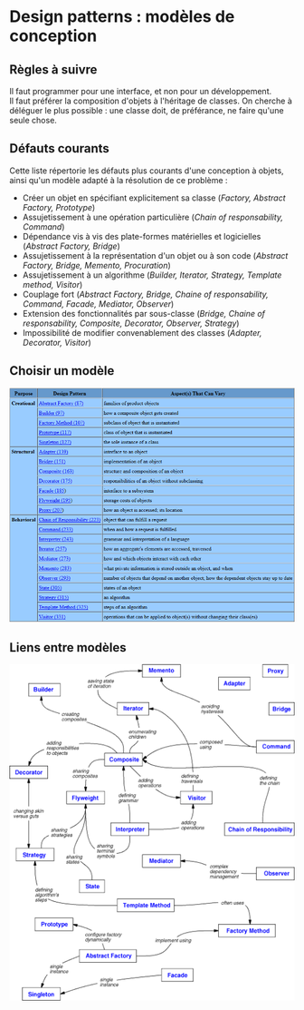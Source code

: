 # Design patterns : modèles de conception 

## Règles à suivre 

Il faut programmer pour une interface, et non pour un développement.  
Il faut préférer la composition d'objets à l'héritage de classes. 
On cherche à déléguer le plus possible : une classe doit, de préférance, ne faire 
qu'une seule chose. 

## Défauts courants 

Cette liste répertorie les défauts plus courants d'une conception à objets, ainsi 
qu'un modèle adapté à la résolution de ce problème : 

- Créer un objet en spécifiant explicitement sa classe (*Factory, Abstract 
Factory, Prototype*)
- Assujetissement à une opération particulière (*Chain of responsability, 
Command*)
- Dépendance vis à vis des plate-formes matérielles et logicielles (*Abstract 
Factory, Bridge*)
- Assujetissement à la représentation d'un objet ou à son code (*Abstract 
Factory, Bridge, Memento, Procuration*)
- Assujetissement à un algorithme (*Builder, Iterator, Strategy, Template 
method, Visitor*)
- Couplage fort (*Abstract Factory, Bridge, Chaine of responsability, Command, 
Facade, Mediator, Observer*)
- Extension des fonctionnalités par sous-classe (*Bridge, Chaine of responsability, 
Composite, Decorator, Observer, Strategy*)
- Impossibilité de modifier convenablement des classes (*Adapter, Decorator, 
Visitor*)

## Choisir un modèle 

![tableau patterns](patternTable.png)

## Liens entre modèles 

![carte patterns](patternMap.png)
